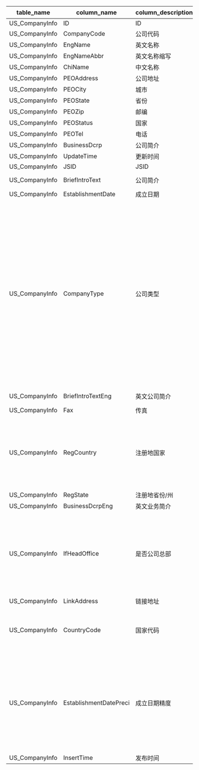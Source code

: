 | table_name | column_name| column_description | 注释 | Annotation| 数据示例 |
|---|---|---|---|---|---|
| US_CompanyInfo | ID | ID || | 457644874025 |
| US_CompanyInfo | CompanyCode| 公司代码 || | 7000001|
| US_CompanyInfo | EngName| 英文名称 || | 1-800-FLOWERS.COM, Inc.|
| US_CompanyInfo | EngNameAbbr| 英文名称缩写 || | 1-800-FLOWERS.COM, Inc.|
| US_CompanyInfo | ChiName| 中文名称 || | null |
| US_CompanyInfo | PEOAddress | 公司地址 || | Two Jericho Plaza,Suite 200|
| US_CompanyInfo | PEOCity| 城市 || | Jericho|
| US_CompanyInfo | PEOState | 省份 || | NY |
| US_CompanyInfo | PEOZip | 邮编 || | 11753|
| US_CompanyInfo | PEOStatus| 国家 || | US |
| US_CompanyInfo | PEOTel | 电话 || | 1.516.237.6000 |
| US_CompanyInfo | BusinessDcrp | 公司简介 || | Retails floral products and gi |
| US_CompanyInfo | UpdateTime | 更新时间 || | 2023-09-19 10:24:01.430|
| US_CompanyInfo | JSID | JSID || | 695454552764 |
| US_CompanyInfo | BriefIntroText | 公司简介 || | 1-800-FLOWERS.COM, Inc. engage |
| US_CompanyInfo | EstablishmentDate| 成立日期 || | 1976-01-01 12:00:00.000|
| US_CompanyInfo | CompanyType| 公司类型 | 公司类型(CompanyType)与(CT_SystemConst)表中的DM字段关联，令LB = 2261，得到公司类型的具体描述：1-美国联邦存款保险公司(FDIC)的银行分支，2-高等院校，3-融资子公司，4-政府，5-控股公司，6-合营企业，7-非盈利性组织，8-上市公司，9-非上市公司，10-子公司，11-已停止经营解散的实体。 | The company type (CompanyType) is associated with the DM field in the (CT_SystemConst) table, with LB set to 2261, the specific description of the company type is as follows: 1 - Branch of the Federal Deposit Insurance Corporation (FDIC) in the United States, 2 - Higher education institution, 3 - Financing subsidiary, 4 - Government, 5 - Holding company, 6 - Joint venture, 7 - Non-profit organization, 8 - Publicly listed company, 9 - Privately held company, 10 - Subsidiary, 11 - Entity that has ceased operations and been dissolved. | 8|
| US_CompanyInfo | BriefIntroTextEng| 英文公司简介 || | 1-800-FLOWERS.COM, Inc. engage |
| US_CompanyInfo | Fax| 传真 || | null |
| US_CompanyInfo | RegCountry | 注册地国家 | 注册地国家（RegCountry）：与“国家城市代码表(LC_AreaCode)”中的“地区内部编码(AreaInnerCode)”关联，得到注册地国家的相关信息。 | The registered country (RegCountry) is associated with the "AreaInnerCode" in the "LC_AreaCode" table to obtain the relevant information of the registered country. | 337000000|
| US_CompanyInfo | RegState | 注册地省份/州|| | null |
| US_CompanyInfo | BusinessDcrpEng| 英文业务简介 || | Retails floral products and gi |
| US_CompanyInfo | IfHeadOffice | 是否公司总部 | 是否公司总部(IfHeadOffice)与(CT_SystemConst)表中的DM字段关联，令LB=999 AND DM IN (1,2)，得到是否公司总部的具体描述：1-是，2-否。 | Whether the "IfHeadOffice" field is associated with the "DM" field in the "CT_SystemConst" table, with LB=999 AND DM IN (1,2), to obtain the specific description of whether it is the company headquarters: 1-yes, 2-no. | 1|
| US_CompanyInfo | LinkAddress| 链接地址 || | http://www.1800flowers.com |
| US_CompanyInfo | CountryCode| 国家代码 | 与“国家城市代码表(LC_AreaCode)”中的“地区内部编码(AreaInnerCode)”关联，得到国家的相关信息。 | Associated with the "AreaInnerCode" in the "LC_AreaCode" table to obtain the relevant information of the country. | 337000000|
| US_CompanyInfo | EstablishmentDatePreci | 成立日期精度 | 成立日期精度(EstablishmentDatePreci)与(CT_SystemConst)表中的DM字段关联，令LB=102 AND DM in (27,28,29)，得到成立日期精度的具体描述：27-年，28-月，29-日。 | The precision of the establishment date (EstablishmentDatePreci) is associated with the DM field in the CT_SystemConst table. When LB=102 and DM is in (27,28,29), the specific description of the precision of the establishment date is obtained: 27 - year, 28 - month, 29 - day.| 27 |
| US_CompanyInfo | InsertTime | 发布时间 || | 2022-12-30 05:06:03.807|